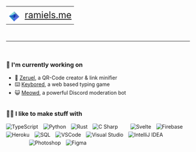 <br>
<p align="center">
    <table style=" border: none;" cellspacing="0" cellpadding="0" border="0">
        <tr>
            <td>
                <img alt="Ramiel" src="assets/ramiels.png" height="30px" width="30px" style="margin-top:10px;">
            </td>
            <td rowspan="3">
                <a href="https://keybored.ramiels.me/" style="font-size:25px">ramiels.me</a>
            </td>
        </tr>
    </table>
</p>
<br>

---

<br>

### 🌱 I'm currently working on

- 🔗 [Zeruel](https://github.com/wiki-Bird/Zeruel), a QR-Code creator & link minifier
- ⌨️ [Keybored](https://keybored.ramiels.me/), a web based typing game
- 😺 [Meowd](https://meowd.ramiels.me/), a powerful Discord moderation bot
<br><br>

### 👩‍💻 I like to make stuff with

<img alt="TypeScript" src="assets/typescript.png" style="margin-right:10px; margin-top:0px; border-radius:2px;" height="30px" width="30px">
<img alt="Python" src="assets/python2.png" style="margin-right:10px; margin-top:0px; border-radius:2px;" height="30px" width="30px">
<img alt="Rust" src="assets/rust.png" style="margin-right:10px; margin-top:0px; border-radius:2px;" height="30px" width="30px">
<img alt="C Sharp" src="assets/csharp2.png" style="margin-right:10px; margin-top:0px; border-radius:2px;" height="30px" width="30px">
<img alt="Svelte" src="assets/svelte2.png" style="margin-left: 20px;margin-right:10px; margin-top:0px; border-radius:2px;" height="30px" width="30px">
<img alt="Firebase" src="assets/firebase2.png" style="margin-right:10px; margin-top:0px; border-radius:2px;" height="30px" width="30px">
<img alt="Heroku" src="assets/heroku.png" style="margin-right:10px; margin-top:0px; border-radius:2px;" height="30px" width="30px">
<img alt="SQL" src="assets/SQL.png" style="margin-right:10px; margin-top:0px; border-radius:2px;" height="30px" width="30px">

<img alt="VSCode" src="assets/vscode.png" style="margin-right:10px; margin-top:5px; border-radius:2px;" height="30px" width="30px">
<img alt="Visual Studio" src="assets/visualstudio2.png" style="margin-right:10px; margin-top:5px; border-radius:2px;" height="30px" width="30px">
<img alt="IntelliJ IDEA" src="assets/intellij.png" style="margin-right:10px; margin-top:5px; border-radius:2px;" height="30px" width="30px">
<img alt="Photoshop" src="assets/photoshop.png" style="margin-left: 63px;margin-right:10px; margin-top:5px; border-radius:2px;" height="30px" width="30px">
<img alt="Figma" src="assets/figma.png" style="margin-right:10px; margin-top:5px; border-radius:2px;" height="30px" width="30px">

#### 